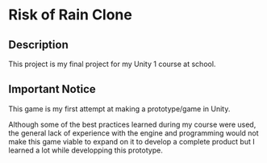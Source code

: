 # Risk of Rain Clone

## Description

This project is my final project for my Unity 1 course at school.

## Important Notice

This game is my first attempt at making a prototype/game in Unity.

Although some of the best practices learned during my course were used, the general lack of experience with the engine and programming would not make this game viable to expand on it to develop a complete product but I learned a lot while developping this prototype.
